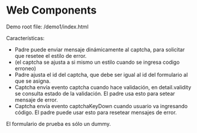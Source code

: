 Web Components
===
Demo root file:  /demo1/index.html

Características:

-	Padre puede enviar mensaje dinámicamente al captcha, para solicitar que resetee el estilo de error. 
-  (el captcha se ajusta a si mismo un estilo cuando se ingresa codigo erroneo)
-	Padre ajusta el id del captcha, que debe ser igual al id del formulario al que se asigna.
-	Captcha envía evento captcha cuando hace validación, en detail.validity se consulta estado de la validación. El padre usa esto para setear mensaje de error.
-	Captcha envía evento captchaKeyDown cuando usuario va ingresando código. El padre puede usar esto para resetear mensajes de error.

El formulario de prueba es sólo un dummy.

